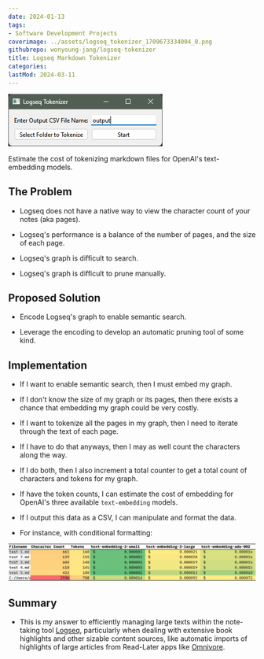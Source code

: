 ```yaml
---
date: 2024-01-13
tags:
- Software Development Projects
coverimage: ../assets/logseq_tokenizer_1709673334004_0.png
githubrepo: wonyoung-jang/logseq-tokenizer
title: Logseq Markdown Tokenizer
categories:
lastMod: 2024-03-11
---
```

![logseq_tokenizer.png](/assets/logseq_tokenizer_1709673334004_0.png)

Estimate the cost of tokenizing markdown files for OpenAI's text-embedding models.

## The Problem

  + Logseq does not have a native way to view the character count of your notes (aka pages).

  + Logseq's performance is a balance of the number of pages, and the size of each page.

  + Logseq's graph is difficult to search.

  + Logseq's graph is difficult to prune manually.

## Proposed Solution

  + Encode Logseq's graph to enable semantic search.

  + Leverage the encoding to develop an automatic pruning tool of some kind.

## Implementation

  + If I want to enable semantic search, then I must embed my graph.

  + If I don't know the size of my graph or its pages, then there exists a chance that embedding my graph could be very costly.

  + If I want to tokenize all the pages in my graph, then I need to iterate through the text of each page.

  + If I have to do that anyways, then I may as well count the characters along the way.

  + If I do both, then I also increment a total counter to get a total count of characters and tokens for my graph.

  + If have the token counts, I can estimate the cost of embedding for OpenAI's three available `text-embedding` models.

  + If I output this data as a CSV, I can manipulate and format the data.

  + For instance, with conditional formatting:

![example_output.png](/assets/example_output_1710007420546_0.png)

## Summary

  + This is my answer to efficiently managing large texts within the note-taking tool [Logseq](https://logseq.com/), particularly when dealing with extensive book highlights and other sizable content sources, like automatic imports of highlights of large articles from Read-Later apps like [Omnivore](https://omnivore.app/).
